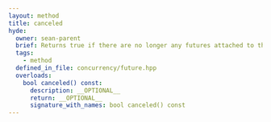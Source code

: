 ```yaml
---
layout: method
title: canceled
hyde:
  owner: sean-parent
  brief: Returns true if there are no longer any futures attached to the task.
  tags:
    - method
  defined_in_file: concurrency/future.hpp
  overloads:
    bool canceled() const:
      description: __OPTIONAL__
      return: __OPTIONAL__
      signature_with_names: bool canceled() const
---
```

